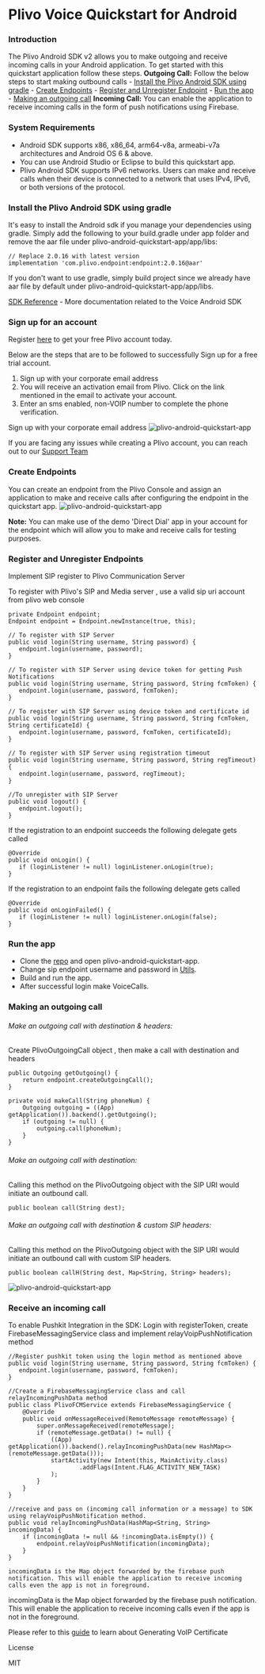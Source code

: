 # Plivo Voice Quickstart for Android


### Introduction

The Plivo Android SDK v2 allows you to make outgoing and receive incoming calls in your Android application.
To get started with this quickstart application follow these steps.
    **Outgoing Call:** Follow the below steps to start making outbound calls
        - [Install the Plivo Android SDK using gradle](#bullet1)
        - [Create Endpoints](#bullet2)
        - [Register and Unregister Endpoint](#bullet3)
        - [Run the app](#bullet4)
        - [Making an outgoing call](#bullet5)
    **Incoming Call:** You can enable the application to receive incoming calls in the form of push notifications using Firebase.
    
    
### System Requirements

   - Android SDK supports x86, x86_64, arm64-v8a, armeabi-v7a architectures and Android OS 6 & above.
   - You can use Android Studio or Eclipse to build this quickstart app.
   - Plivo Android SDK supports IPv6 networks. Users can make and receive calls when their device is connected to a network that uses IPv4, IPv6, or both versions of the protocol.


### <a name="bullet1"></a> Install the Plivo Android SDK using gradle

It's easy to install the Android sdk if you manage your dependencies using gradle. Simply add the following to your build.gradle under app folder and remove the aar file under plivo-android-quickstart-app/app/libs:
```
// Replace 2.0.16 with latest version
implementation 'com.plivo.endpoint:endpoint:2.0.16@aar'
```
If you don't want to use gradle, simply build project since we already have aar file by default under plivo-android-quickstart-app/app/libs. 

[SDK Reference](https://www.plivo.com/docs/sdk/client/android/reference) - More documentation related to the Voice Android SDK


### Sign up for an account
Register [here](https://console.plivo.com/accounts/register/) to get your free Plivo account today.

Below are the steps that are to be followed to successfully Sign up for a free trial account.
1. Sign up with your corporate email address
2. You will receive an activation email from Plivo. Click on the link mentioned in the email to activate your account.
3. Enter an sms enabled, non-VOIP number to complete the phone verification.

Sign up with your corporate email address
![plivo-android-quickstart-app](ReadMeImages/signup.png)

If you are facing any issues while creating a Plivo account, you can reach out to our [Support Team](https://support.plivo.com/support/home)


### <a name="bullet2"></a> Create Endpoints

You can create an endpoint from the Plivo Console and assign an application to make and receive calls after configuring the endpoint in the quickstart app.
![plivo-android-quickstart-app](ReadMeImages/endpoints.png)

**Note:** You can make use of the demo 'Direct Dial' app in your account for the endpoint which will allow you to make and receive calls for testing purposes.


### <a name="bullet3"></a> Register and Unregister Endpoints

Implement SIP register to Plivo Communication Server

To register with Plivo's SIP and Media server , use a valid sip uri account from plivo web console 
```
private Endpoint endpoint;
Endpoint endpoint = Endpoint.newInstance(true, this);

// To register with SIP Server
public void login(String username, String password) {
   endpoint.login(username, password);
}

// To register with SIP Server using device token for getting Push Notifications
public void login(String username, String password, String fcmToken) {
   endpoint.login(username, password, fcmToken);
}

// To register with SIP Server using device token and certificate id
public void login(String username, String password, String fcmToken, String certificateId) {
   endpoint.login(username, password, fcmToken, certificateId);
}

// To register with SIP Server using registration timeout
public void login(String username, String password, String regTimeout) {
   endpoint.login(username, password, regTimeout);
}

//To unregister with SIP Server
public void logout() {
   endpoint.logout();
}
```

If the registration to an endpoint succeeds the following delegate gets called 
```
@Override
public void onLogin() {
   if (loginListener != null) loginListener.onLogin(true);
}
```

If the registration to an endpoint fails the following delegate gets called 
```
@Override
public void onLoginFailed() {
   if (loginListener != null) loginListener.onLogin(false);
}
```


### <a name="bullet4"></a> Run the app
   - Clone the [repo](https://github.com/plivo/plivo-android-quickstart-app) and open plivo-android-quickstart-app.
   - Change sip endpoint username and password in [Utils](https://github.com/plivo/plivo-android-quickstart-app/blob/refactoring/app/src/main/java/com/plivo/plivosimplequickstart/Utils.java).
   - Build and run the app.  
   - After successful login make VoiceCalls.


### <a name="bullet5"></a> Making an outgoing call

###### Make an outgoing call with destination & headers:
Create PlivoOutgoingCall object , then make a call with destination and headers 
```
public Outgoing getOutgoing() {
    return endpoint.createOutgoingCall();
}
    
private void makeCall(String phoneNum) {
    Outgoing outgoing = ((App) getApplication()).backend().getOutgoing();
    if (outgoing != null) {
        outgoing.call(phoneNum);
    }
}
```

###### Make an outgoing call with destination:
Calling this method on the PlivoOutgoing object with the SIP URI would initiate an outbound call.
```
public boolean call(String dest);
```

###### Make an outgoing call with destination & custom SIP headers:
Calling this method on the PlivoOutgoing object with the SIP URI would initiate an outbound call with custom SIP headers.
```
public boolean callH(String dest, Map<String, String> headers);
```
![plivo-android-quickstart-app](ReadMeImages/outgoing.png)


### Receive an incoming call

To enable Pushkit Integration in the SDK:
Login with registerToken, create FirebaseMessagingService class and implement relayVoipPushNotification method
```
//Register pushkit token using the login method as mentioned above
public void login(String username, String password, String fcmToken) {
   endpoint.login(username, password, fcmToken);
}

//Create a FirebaseMessagingService class and call relayIncomingPushData method
public class PlivoFCMService extends FirebaseMessagingService {
    @Override
    public void onMessageReceived(RemoteMessage remoteMessage) {
        super.onMessageReceived(remoteMessage);
        if (remoteMessage.getData() != null) {
            ((App) getApplication()).backend().relayIncomingPushData(new HashMap<>(remoteMessage.getData()));
            startActivity(new Intent(this, MainActivity.class)
                    .addFlags(Intent.FLAG_ACTIVITY_NEW_TASK)
            );
        }
    }
}

//receive and pass on (incoming call information or a message) to SDK using relayVoipPushNotification method.
public void relayIncomingPushData(HashMap<String, String> incomingData) {
    if (incomingData != null && !incomingData.isEmpty()) {
        endpoint.relayVoipPushNotification(incomingData);
    }
}

incomingData is the Map object forwarded by the firebase push notification. This will enable the application to receive incoming calls even the app is not in foreground.
```
incomingData is the Map object forwarded by the firebase push notification. This will enable the application to receive incoming calls even if the app is not in the foreground.

Please refer to this [guide](https://www.plivo.com/docs/sdk/client/android/reference#setting-up-push-notification) to learn about Generating VoIP Certificate

License

MIT
